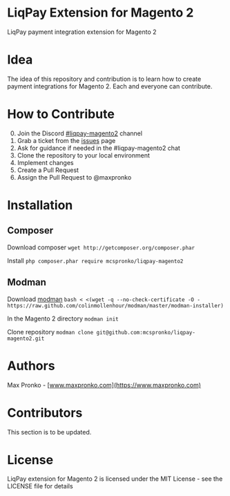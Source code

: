 # LiqPay Extension for Magento 2
LiqPay payment integration extension for Magento 2

# Idea
The idea of this repository and contribution is to learn how to create payment integrations for Magento 2. Each and everyone can contribute.

# How to Contribute
0. Join the Discord [#liqpay-magento2](https://discord.gg/Ukwq3xQ) channel
1. Grab a ticket from the [issues](https://github.com/mcspronko/liqpay-magento-2/issues) page
2. Ask for guidance if needed in the #liqpay-magento2 chat
3. Clone the repository to your local environment
4. Implement changes
5. Create a Pull Request
6. Assign the Pull Request to @maxpronko

# Installation
## Composer

Download composer `wget http://getcomposer.org/composer.phar`

Install `php composer.phar require mcspronko/liqpay-magento2`

## Modman
Download [modman](https://github.com/colinmollenhour/modman) `bash < <(wget -q --no-check-certificate -O - https://raw.github.com/colinmollenhour/modman/master/modman-installer)`

In the Magento 2 directory `modman init`

Clone repository `modman clone git@github.com:mcspronko/liqpay-magento2.git`

# Authors
Max Pronko - [www.maxpronko.com](https://www.maxpronko.com)

# Contributors
This section is to be updated.

# License
LiqPay extension for Magento 2 is licensed under the MIT License - see the LICENSE file for details
